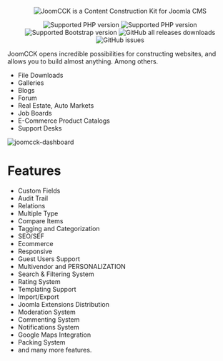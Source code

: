 <p align="center">
  <img src="https://github.com/JoomCoder-com/JoomCCK/assets/6179568/c1f4e96d-41d2-4a14-8471-57a4462cc731" alt="JoomCCK is a Content Construction Kit for Joomla CMS"/>
</p>

<p align="center"><img  alt="Supported PHP version" src="https://img.shields.io/badge/PHP-v8.1%2B-green"/> <img  alt="Supported PHP version" src="https://img.shields.io/badge/Joomla!-v4.2%2B-blue"/> <img  alt="Supported Bootstrap version" src="https://img.shields.io/badge/Bootstrap-v5+-blue"/> <img alt="GitHub all releases downloads" src="https://img.shields.io/github/downloads/JoomCoder-com/JoomCCK/total"> <img alt="GitHub issues" src="https://img.shields.io/github/issues/joomCoder-com/JoomCCK"></p>


JoomCCK opens incredible possibilities for constructing websites, and allows you to build almost anything. Among others.
- File Downloads
- Galleries
- Blogs
- Forum
- Real Estate, Auto Markets
- Job Boards
- E-Commerce Product Catalogs
- Support Desks

![joomcck-dashboard](https://user-images.githubusercontent.com/6179568/233794958-ab84da42-6ec3-4ceb-90fe-33518795b3df.png)

# Features
- Custom Fields
- Audit Trail
- Relations
- Multiple Type
- Compare Items
- Tagging and Categorization
- SEO/SEF
- Ecommerce
- Responsive
- Guest Users Support
- Multivendor and PERSONALIZATION
- Search & Filtering System
- Rating System
- Templating Support
- Import/Export
- Joomla Extensions Distribution
- Moderation System
- Commenting System
- Notifications System
- Google Maps Integration
- Packing System
- and many more features.


